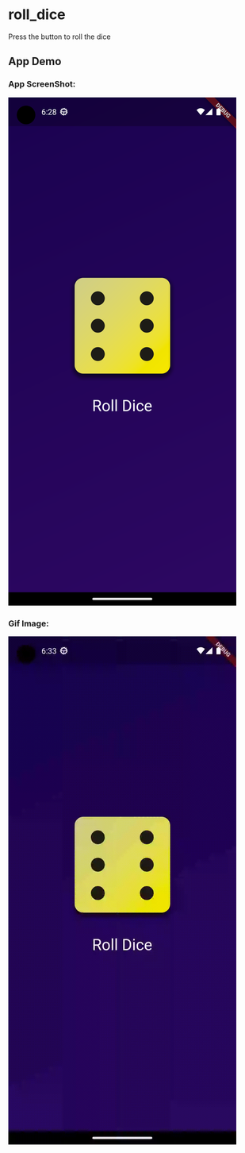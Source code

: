 # roll_dice

Press the button to roll the dice 

## App Demo

### App ScreenShot:

![Roll Dice image](./assets/images/roll_dice.png) 

### Gif Image:

![Roll Dice image](./assets/images/roll_dicegif.gif) 

